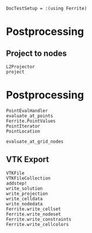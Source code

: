 ```@meta
DocTestSetup = :(using Ferrite)
```
# Postprocessing

## Project to nodes
```@docs
L2Projector
project
```


# Postprocessing
```@docs
PointEvalHandler
evaluate_at_points
Ferrite.PointValues
PointIterator
PointLocation
```

```@docs
evaluate_at_grid_nodes
```

## VTK Export
```@docs
VTKFile
VTKFileCollection
addstep!
write_solution
write_projection
write_celldata
write_nodedata
Ferrite.write_cellset
Ferrite.write_nodeset
Ferrite.write_constraints
Ferrite.write_cellcolors
```
